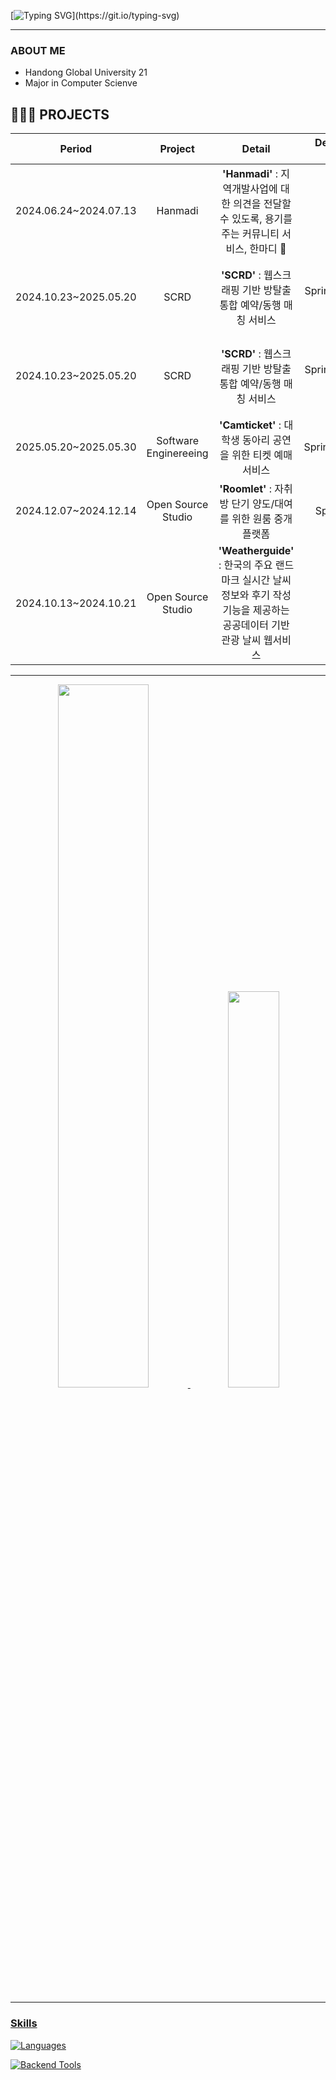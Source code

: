   <!--
  <img src="https://capsule-render.vercel.app/api?type=waving&color=auto&height=150&section=header" />
  -->

  <!-- typing SVG -->
  [![Typing SVG](https://readme-typing-svg.demolab.com?font=Fira+Code&pause=1000&random=false&width=435&lines=Welcome+to+Seongkong+github.)](https://git.io/typing-svg)

  ----

  ###  ABOUT ME
  - Handong Global University 21
  - Major in Computer Scienve

  ## 🧑🏻‍💻 PROJECTS
  |      **Period**       |      **Project**      |                        **Detail**                         |  **Development Tools**  |                                          **Link**                                          |
  |:---------------------:|:---------------------:|:---------------------------------------------------------:|:-----------------------:|:------------------------------------------------------------------------------------------:|
  | 2024.06.24~2024.07.13 |         Hanmadi       |           **'Hanmadi'** : 지역개발사업에 대한 의견을 전달할 수 있도록, 용기를 주는 커뮤니티 서비스, 한마디 💭           | React | [Front-end]([https://github.com/xlxhollywood/scrd-back](https://github.com/Club-PARD/Hanmadi_WEB)) |
  | 2024.10.23~2025.05.20 |         SCRD          |           **'SCRD'** : 웹스크래핑 기반 방탈출 통합 예약/동행 매칭 서비스           | SpringBoot(Java), React | [Back-end](https://github.com/xlxhollywood/scrd-back)<br>[Crawling App](https://github.com/xlxhollywood/scrd-crawling)<br>[Front-end](https://github.com/xlxhollywood/scrd-front) |
  | 2024.10.23~2025.05.20 |         SCRD          |           **'SCRD'** : 웹스크래핑 기반 방탈출 통합 예약/동행 매칭 서비스           | SpringBoot(Java), React | [Back-end](https://github.com/xlxhollywood/scrd-back)<br>[Crawling App](https://github.com/xlxhollywood/scrd-crawling)<br>[Front-end](https://github.com/xlxhollywood/scrd-front) |
  | 2025.05.20~2025.05.30 | Software Enginereeing |          **'Camticket'** : 대학생 동아리 공연을 위한 티켓 예매 서비스           |   SpringBoot(Kotlin)    |                   [Back-end](https://github.com/xlxhollywood/camticket-back-kotlin)                    |
  | 2024.12.07~2024.12.14 |  Open Source Studio   |          **'Roomlet'** : 자취방 단기 양도/대여를 위한 원룸 중개 플랫폼           |      Spring 5, JSP      |                    [통합 레포지토리](https://github.com/xlxhollywood/roomlet)                    |
  | 2024.10.13~2024.10.21 |  Open Source Studio   | **'Weatherguide'** : 한국의 주요 랜드마크 실시간 날씨 정보와 후기 작성 기능을 제공하는 공공데이터 기반 관광 날씨 웹서비스 |          React          |                 [Front-end](https://github.com/xlxhollywood/weatherguide)                  |

  ----

  <div align="center">
  <a href="https://github.com/anuraghazra/github-readme-stats">
    <img 
      src="https://github-readme-stats.vercel.app/api?username=seongkong&theme=github_dark&show_icons=true"
      width="53.7%"
    />
  </a>
  <a href="https://github.com/anuraghazra/github-readme-stats">
    <img 
      src="https://github-readme-stats.vercel.app/api/top-langs/?username=seongkong&theme=github_dark&layout=compact&hide=Jupyter%20Notebook"
      width="40.3%"
    />
  </div>

  ----

### Skills
  <!-- 뱃지 -->

[![Languages](https://skillicons.dev/icons?i=c,cpp,dart,py,js,ts,swift,html,css,react,flutter&perline=11)](https://skillicons.dev)

[![Backend Tools](https://skillicons.dev/icons?i=mysql,docker,netlify,github&perline=4)](https://skillicons.dev)


  <!--
  <img src="https://capsule-render.vercel.app/api?type=waving&color=auto&height=150&section=footer" />
  -->

  <!--
  <a href="https://www.gitanimals.org/en_US?utm_medium=image&utm_source=seongkong&utm_content=farm">
  <img
    src="https://render.gitanimals.org/farms/seongkong"
    width="600"
    height="300"
  />
  </a>
  -->


<!--
**seongkong/seongkong** is a ✨ _special_ ✨ repository because its `README.md` (this file) appears on your GitHub profile.

Here are some ideas to get you started:

- 🔭 I’m currently working on ...
- 🌱 I’m currently learning ...
- 👯 I’m looking to collaborate on ...
- 🤔 I’m looking for help with ...
- 💬 Ask me about ...
- 📫 How to reach me: ...
- 😄 Pronouns: ...
- ⚡ Fun fact: ...
-->
